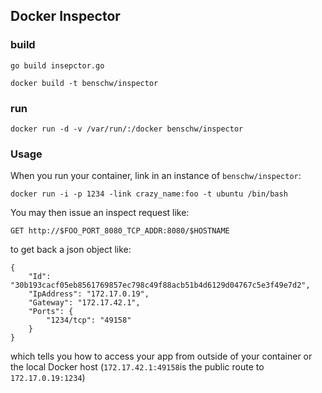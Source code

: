## Docker Inspector

### build

	go build insepctor.go
	
	docker build -t benschw/inspector


### run

	docker run -d -v /var/run/:/docker benschw/inspector


### Usage

When you run your container, link in an instance of `benschw/inspector`:

	docker run -i -p 1234 -link crazy_name:foo -t ubuntu /bin/bash

You may then issue an inspect request like:

	GET http://$FOO_PORT_8080_TCP_ADDR:8080/$HOSTNAME

to get back a json object like:

	{
	    "Id": "30b193cacf05eb8561769857ec798c49f88acb51b4d6129d04767c5e3f49e7d2",
	    "IpAddress": "172.17.0.19",
	    "Gateway": "172.17.42.1",
	    "Ports": {
	        "1234/tcp": "49158"
	    }
	}

which tells you how to access your app from outside of your container or the local Docker host (`172.17.42.1:49158`is the public route to `172.17.0.19:1234`)
